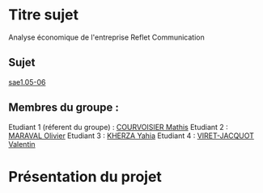 # Titre sujet
Analyse économique de l'entreprise Reflet Communication

## Sujet
[sae1.05-06](https://github.com/mrvolive/sae1.05-06)

## Membres du groupe :
Etudiant 1 (réferent du groupe) : [COURVOISIER Mathis](mailto:mathis.courvoisier@edu.univ-fcomte.fr?subject=SAE_1_05_06)
Etudiant 2 : [MARAVAL Olivier](mailto:olivier.maraval@edu.univ-fcomte.fr?subject=SAE_1_05_06)
Etudiant 3 : [KHERZA Yahia](mailto:yahia.kherza@edu.univ-fcomte.fr?subject=SAE_1_05_06)
Etudiant 4 : [VIRET-JACQUOT Valentin](mailto:valentin.viret-jacquot@edu.univ-fcomte.fr?subject=SAE_1_05_06)

# Présentation du projet

